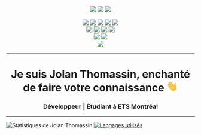 <p align="center"> 
  <img src="https://img.shields.io/badge/Âge-19-blue" />
  <img src="https://img.shields.io/badge/Localisation-Canada-blue" />
  <img src="https://img.shields.io/badge/Langues-Français/Anglais-blue" /> 
  <br>
  <br>
  
  <img src="https://img.shields.io/badge/Python-%20Très bonne maitrise-lime" />
  <img src="https://img.shields.io/badge/HTML/CSS-%20Très bonne maitrise-lime" />
  <img src="https://img.shields.io/badge/Resolve Dacinci (montage vidéo)-%20Très bonne maitrise-lime" />
  <img src="https://img.shields.io/badge/Algorithmie-%20Très bonne maitrise-lime" />
  <img src="https://img.shields.io/badge/Java-%20Très bonne maitrise-lime" />
  
  <br>
  
  <img src="https://img.shields.io/badge/C♯-%20Bonne maitrise-green" />
  <img src="https://img.shields.io/badge/PHP-%20Bonne maitrise-green" />
  <img src="https://img.shields.io/badge/Pl/SQL-%20Bonne maitrise-green" />
  <img src="https://img.shields.io/badge/SQLite-%20Bonne maitrise-green" />
  
  <br>
  
  <img src="https://img.shields.io/badge/C-%20Maitrise-brightgreen" />
  <img src="https://img.shields.io/badge/C++-%20Maitrise-brightgreen" />
  
  <br>
  
  <img src="https://img.shields.io/badge/Javascript-%20Apprentissage-blanchedalmond" /> 
</p>

<hr>
<h1 align="center">Je suis Jolan Thomassin, enchanté de faire votre connaissance <img src="https://raw.githubusercontent.com/ABSphreak/ABSphreak/master/gifs/Hi.gif" width="30px"> </h1>
<h3 align="center"> Développeur | Étudiant à ETS Montréal </h3>

<hr>

![Statistiques de Jolan Thomassin](https://github-readme-stats.vercel.app/api?username=JolanThomassin&show_icons=true&theme=dracula)
[![Langages utilisés](https://github-readme-stats.vercel.app/api/top-langs/?username=JolanThomassin&layout=compact&theme=dracula)](https://github.com/JolanThomassin/github-readme-stats)
